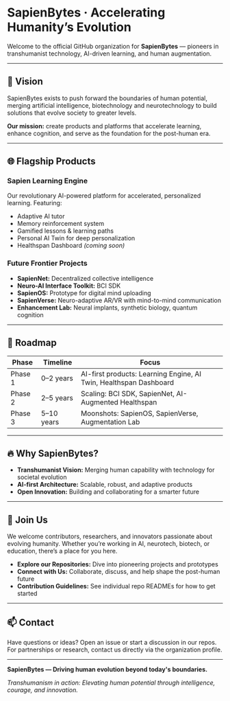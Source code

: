 
# SapienBytes · Accelerating Humanity’s Evolution

Welcome to the official GitHub organization for **SapienBytes** — pioneers in transhumanist technology, AI-driven learning, and human augmentation.

---

## 🚀 Vision
SapienBytes exists to push forward the boundaries of human potential, merging artificial intelligence, biotechnology and neurotechnology to build solutions that evolve society to greater levels.  

**Our mission:** create products and platforms that accelerate learning, enhance cognition, and serve as the foundation for the post-human era.

---

## 🌐 Flagship Products

### Sapien Learning Engine
Our revolutionary AI-powered platform for accelerated, personalized learning. Featuring:
- Adaptive AI tutor
- Memory reinforcement system
- Gamified lessons & learning paths
- Personal AI Twin for deep personalization
- Healthspan Dashboard *(coming soon)*

### Future Frontier Projects
- **SapienNet:** Decentralized collective intelligence
- **Neuro-AI Interface Toolkit:** BCI SDK
- **SapienOS:** Prototype for digital mind uploading
- **SapienVerse:** Neuro-adaptive AR/VR with mind-to-mind communication
- **Enhancement Lab:** Neural implants, synthetic biology, quantum cognition

---

## 🧭 Roadmap

| Phase   | Timeline  | Focus |
|---------|-----------|-------|
| Phase 1 | 0–2 years | AI-first products: Learning Engine, AI Twin, Healthspan Dashboard |
| Phase 2 | 2–5 years | Scaling: BCI SDK, SapienNet, AI-Augmented Healthspan |
| Phase 3 | 5–10 years | Moonshots: SapienOS, SapienVerse, Augmentation Lab |

---

## 🔥 Why SapienBytes?
- **Transhumanist Vision:** Merging human capability with technology for societal evolution  
- **AI-first Architecture:** Scalable, robust, and adaptive products  
- **Open Innovation:** Building and collaborating for a smarter future  

---

## 🌱 Join Us
We welcome contributors, researchers, and innovators passionate about evolving humanity. Whether you’re working in AI, neurotech, biotech, or education, there’s a place for you here.

- **Explore our Repositories:** Dive into pioneering projects and prototypes  
- **Connect with Us:** Collaborate, discuss, and help shape the post-human future  
- **Contribution Guidelines:** See individual repo READMEs for how to get started  

---

## 📫 Contact
Have questions or ideas? Open an issue or start a discussion in our repos.  
For partnerships or research, contact us directly via the organization profile.

---

**SapienBytes — Driving human evolution beyond today's boundaries.**  

*Transhumanism in action: Elevating human potential through intelligence, courage, and innovation.*
